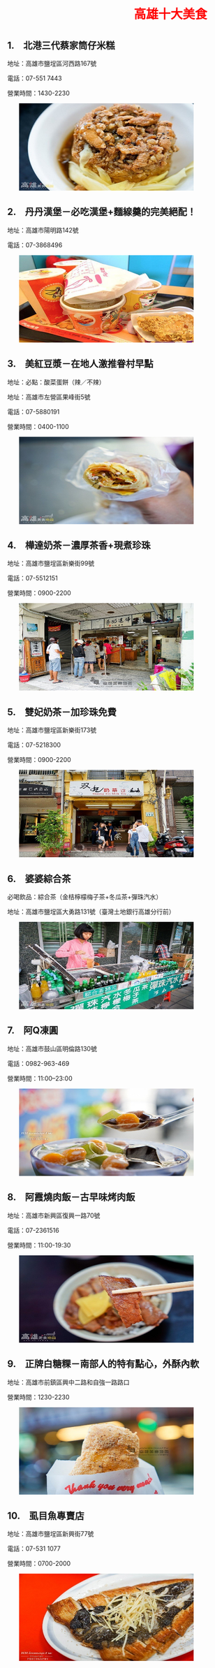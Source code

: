 <!doctype html>

<html> 
<head>
	
<title>十大美食</title>
<style> 
h1  { color: red; }
img { margin:0pt 0pt 0pt 20pt; }
body{background-image: url('03.jpg');}
</style>
</head>

<body>
<h1>
<marquee>高雄十大美食</marquee>
</h1>
<h2>1.　北港三代蔡家筒仔米糕</h2>
<p>地址：高雄市鹽埕區河西路167號</p>
<p>電話：07-551 7443</p>
<p>營業時間：1430-2230</p>
<img src="food1.jpg" width="400" height="200">

<h2>2.　丹丹漢堡－必吃漢堡+麵線羹的完美絕配！</h2>
<p>地址：高雄市陽明路142號 </p>
<p>電話：07-3868496</p>
<img src="food2.jpg" width="400" height="200">

<h2>3.　美紅豆漿－在地人激推眷村早點</h2>
<p>地址：必點：酸菜蛋餅（辣／不辣）</p>
<p>地址：高雄市左營區果峰街5號</p>
<p>電話：07-5880191</p>
<p>營業時間：0400-1100</p>
<img src="food3.jpg" width="400" height="200">

<h2>4.　樺達奶茶－濃厚茶香+現煮珍珠</h2>
<p>地址：高雄市鹽埕區新樂街99號</p>
<p>電話：07-5512151</p>
<p>營業時間：0900-2200 </p>
<img src="food4.jpg" width="400" height="200">

<h2>5.　雙妃奶茶－加珍珠免費</h2>
<p>地址：高雄市鹽埕區新樂街173號</p>
<p>電話：07-5218300</p>
<p>營業時間：0900-2200 </p>
<img src="food5.jpg" width="400" height="200">

<h2>6.　婆婆綜合茶</h2>
<p>必喝飲品：綜合茶（金桔檸檬梅子茶+冬瓜茶+彈珠汽水）</p>
<p>地址：高雄市鹽埕區大勇路131號（臺灣土地銀行高雄分行前）</p>
<img src="food6.jpg" width="400" height="200">

<h2>7.　阿Q凍圓</h2>
<p>地址：高雄市鼓山區明倫路130號</p>
<p>電話：0982-963-469</p>
<p>營業時間：11:00–23:00 </p>
<img src="food7.jpg" width="400" height="200">

<h2>8.　阿霞燒肉飯－古早味烤肉飯</h2>
<p>地址：高雄市新興區復興一路70號</p>
<p>電話：07-2361516</p>
<p>營業時間：11:00-19:30  </p>
<img src="food8.jpg" width="400" height="200">

<h2>9.　正牌白糖粿－南部人的特有點心，外酥內軟</h2>
<p>地址：高雄市前鎮區興中二路和自強一路路口</p>
<p>營業時間：1230-2230 </p>
<img src="food9.jpg" width="400" height="200">

<h2>10.　虱目魚專賣店</h2>
<p>地址：高雄市鹽埕區新興街77號</p>
<p>電話：07-531 1077</p>
<p>營業時間：0700-2000 </p>
<img src="food10.jpg" width="400" height="200">
</body>
</html>

